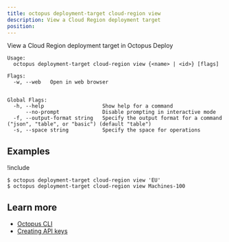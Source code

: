 ```yaml
---
title: octopus deployment-target cloud-region view
description: View a Cloud Region deployment target
position:
---
```


View a Cloud Region deployment target in Octopus Deploy

```text
Usage:
  octopus deployment-target cloud-region view {<name> | <id>} [flags]

Flags:
  -w, --web   Open in web browser


Global Flags:
  -h, --help                   Show help for a command
      --no-prompt              Disable prompting in interactive mode
  -f, --output-format string   Specify the output format for a command ("json", "table", or "basic") (default "table")
  -s, --space string           Specify the space for operations
```

## Examples

!include <samples-instance>

```text
$ octopus deployment-target cloud-region view 'EU'
$ octopus deployment-target cloud-region view Machines-100

```

## Learn more

- [Octopus CLI](/docs/octopus-rest-api/octopus-cli/index.md)
- [Creating API keys](/docs/octopus-rest-api/how-to-create-an-api-key.md)